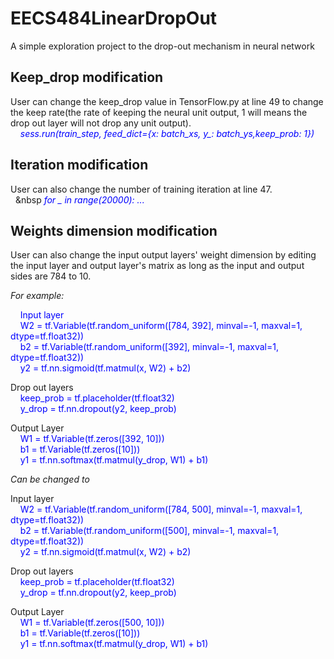 # EECS484LinearDropOut
A simple exploration project to the drop-out mechanism in neural network 

## Keep_drop modification
User can change the keep_drop value in TensorFlow.py at line 49 to change the keep rate(the rate of keeping the neural unit output, 1 will means the drop out layer will not drop any unit output).<br />
   &nbsp;&nbsp;&nbsp; <span style="color:blue">*sess.run(train_step, feed_dict={x: batch_xs, y_: batch_ys,keep_prob: 1})*</span>
## Iteration modification
User can also change the number of training iteration at line 47.<br />
   &nbsp;&nbsp;&nbsp <span style="color:blue">*for _ in range(20000): ...*</span>

## Weights dimension modification
User can also change the input output layers' weight dimension by editing the input layer and output layer's matrix as long as the input and output sides are 784 to 10.<br />

*For example:* <br />

   <span style="color:blue"> &nbsp;&nbsp;&nbsp; Input layer<br />
   &nbsp;&nbsp;&nbsp; W2 = tf.Variable(tf.random_uniform([784, 392], minval=-1, maxval=1, dtype=tf.float32))<br />
  &nbsp;&nbsp;&nbsp; b2 = tf.Variable(tf.random_uniform([392], minval=-1, maxval=1, dtype=tf.float32))<br />
   &nbsp;&nbsp;&nbsp; y2 = tf.nn.sigmoid(tf.matmul(x, W2) + b2)<br /> </span>

  Drop out layers<br />
  <span style="color:blue"> &nbsp;&nbsp;&nbsp; keep_prob = tf.placeholder(tf.float32)<br />
  &nbsp;&nbsp;&nbsp;  y_drop = tf.nn.dropout(y2, keep_prob)<br /> </span>

  Output Layer<br />
   <span style="color:blue"> &nbsp;&nbsp;&nbsp; W1 = tf.Variable(tf.zeros([392, 10]))<br />
   &nbsp;&nbsp;&nbsp; b1 = tf.Variable(tf.zeros([10]))<br />
   &nbsp;&nbsp;&nbsp; y1 = tf.nn.softmax(tf.matmul(y_drop, W1) + b1)<br /></span>
  
  
*Can be changed to* <br />

  Input layer<br />
   <span style="color:blue">&nbsp;&nbsp;&nbsp; W2 = tf.Variable(tf.random_uniform([784, 500], minval=-1, maxval=1, dtype=tf.float32))<br />
   &nbsp;&nbsp;&nbsp; b2 = tf.Variable(tf.random_uniform([500], minval=-1, maxval=1, dtype=tf.float32))<br />
   &nbsp;&nbsp;&nbsp; y2 = tf.nn.sigmoid(tf.matmul(x, W2) + b2)<br /></span>

  Drop out layers<br />
  <span style="color:blue"> &nbsp;&nbsp;&nbsp; keep_prob = tf.placeholder(tf.float32)<br />
   &nbsp;&nbsp;&nbsp; y_drop = tf.nn.dropout(y2, keep_prob)<br /></span>

  Output Layer<br />
  <span style="color:blue"> &nbsp;&nbsp;&nbsp; W1 = tf.Variable(tf.zeros([500, 10]))<br />
   &nbsp;&nbsp;&nbsp; b1 = tf.Variable(tf.zeros([10]))<br />
   &nbsp;&nbsp;&nbsp; y1 = tf.nn.softmax(tf.matmul(y_drop, W1) + b1)<br /></span>
